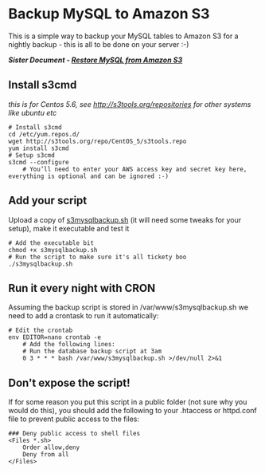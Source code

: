 # Backup MySQL to Amazon S3

This is a simple way to backup your MySQL tables to Amazon S3 for a nightly backup - this is all to be done on your server :-)

***Sister Document - [Restore MySQL from Amazon S3](https://gist.github.com/2208520)***

## Install s3cmd

*this is for Centos 5.6, see http://s3tools.org/repositories for other systems like ubuntu etc*

    # Install s3cmd
    cd /etc/yum.repos.d/
    wget http://s3tools.org/repo/CentOS_5/s3tools.repo
    yum install s3cmd
    # Setup s3cmd
    s3cmd --configure
        # You’ll need to enter your AWS access key and secret key here, everything is optional and can be ignored :-)

## Add your script

Upload a copy of [s3mysqlbackup.sh](#file_s3mysqlbackup.sh) (it will need some tweaks for your setup), make it executable and test it

    # Add the executable bit
    chmod +x s3mysqlbackup.sh
    # Run the script to make sure it's all tickety boo
    ./s3mysqlbackup.sh

## Run it every night with CRON

Assuming the backup script is stored in /var/www/s3mysqlbackup.sh we need to add a crontask to run it automatically:

    # Edit the crontab
    env EDITOR=nano crontab -e
        # Add the following lines:
        # Run the database backup script at 3am
        0 3 * * * bash /var/www/s3mysqlbackup.sh >/dev/null 2>&1

## Don't expose the script!

If for some reason you put this script in a public folder (not sure why you would do this), you should add the following to your .htaccess or httpd.conf file to prevent public access to the files:

    ### Deny public access to shell files
    <Files *.sh>
        Order allow,deny
        Deny from all
    </Files>